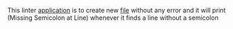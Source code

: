 This linter [application](linter/app/src/main/java/linter/App.java) is to create new [file](linter/app/src/main/resources) without any error 
and it will print (Missing Semicolon at Line) whenever it finds a line without a semicolon
